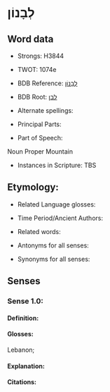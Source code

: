 # לְבָנוֹן

<!-- Status: S2="NeedsEdits" -->
<!-- Lexica used for edits:   -->

## Word data

* Strongs: H3844

* TWOT: 1074e

* BDB Reference: [לְבָנוֹן](rc://en/bdb/dict/l.ak.al)

* BDB Root: [לבן](rc://en/bdb/dict/l.ak.aa)

* Alternate spellings:

* Principal Parts:

* Part of Speech:

Noun Proper Mountain

* Instances in Scripture: TBS

## Etymology:

* Related Language glosses:

* Time Period/Ancient Authors:

* Related words:

* Antonyms for all senses:

* Synonyms for all senses:

## Senses

### Sense 1.0:

#### Definition:

#### Glosses:

Lebanon; 

#### Explanation:

#### Citations:



